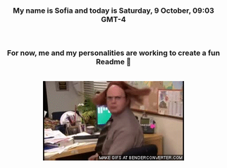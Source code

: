 


<div align="center">
<h3 >My name is Sofia and today is Saturday, 9 October, 09:03 GMT-4</h3><br>
<h3 >For now, me and my personalities are working to create a fun Readme 👋
</h3><br>
<img src='img/dwight.gif' alt='working...'/>
</div>
